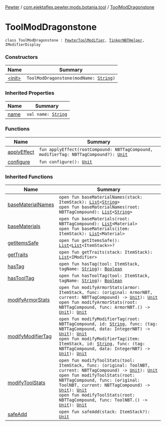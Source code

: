[Pewter](../../index.md) / [com.ejektaflex.pewter.mods.botania.tool](../index.md) / [ToolModDragonstone](./index.md)

# ToolModDragonstone

`class ToolModDragonstone : `[`PewterToolModifier`](../../com.ejektaflex.pewter.api.core.modifiers/-pewter-tool-modifier/index.md)`, `[`TinkerNBTHelper`](../../com.ejektaflex.pewter.lib.mixins/-tinker-n-b-t-helper/index.md)`, IModifierDisplay`

### Constructors

| Name | Summary |
|---|---|
| [&lt;init&gt;](-init-.md) | `ToolModDragonstone(modName: `[`String`](https://kotlinlang.org/api/latest/jvm/stdlib/kotlin/-string/index.html)`)` |

### Inherited Properties

| Name | Summary |
|---|---|
| [name](../../com.ejektaflex.pewter.api.core.modifiers/-pewter-tool-modifier/name.md) | `val name: `[`String`](https://kotlinlang.org/api/latest/jvm/stdlib/kotlin/-string/index.html) |

### Functions

| Name | Summary |
|---|---|
| [applyEffect](apply-effect.md) | `fun applyEffect(rootCompound: NBTTagCompound, modifierTag: NBTTagCompound?): `[`Unit`](https://kotlinlang.org/api/latest/jvm/stdlib/kotlin/-unit/index.html) |
| [configure](configure.md) | `fun configure(): `[`Unit`](https://kotlinlang.org/api/latest/jvm/stdlib/kotlin/-unit/index.html) |

### Inherited Functions

| Name | Summary |
|---|---|
| [baseMaterialNames](../../com.ejektaflex.pewter.lib.mixins/-tinker-n-b-t-helper/base-material-names.md) | `open fun baseMaterialNames(stack: ItemStack): `[`List`](https://kotlinlang.org/api/latest/jvm/stdlib/kotlin.collections/-list/index.html)`<`[`String`](https://kotlinlang.org/api/latest/jvm/stdlib/kotlin/-string/index.html)`>`<br>`open fun baseMaterialNames(root: NBTTagCompound): `[`List`](https://kotlinlang.org/api/latest/jvm/stdlib/kotlin.collections/-list/index.html)`<`[`String`](https://kotlinlang.org/api/latest/jvm/stdlib/kotlin/-string/index.html)`>` |
| [baseMaterials](../../com.ejektaflex.pewter.lib.mixins/-tinker-n-b-t-helper/base-materials.md) | `open fun baseMaterials(root: NBTTagCompound): `[`List`](https://kotlinlang.org/api/latest/jvm/stdlib/kotlin.collections/-list/index.html)`<Material>`<br>`open fun baseMaterials(item: ItemStack): `[`List`](https://kotlinlang.org/api/latest/jvm/stdlib/kotlin.collections/-list/index.html)`<Material>` |
| [getItemsSafe](../../com.ejektaflex.pewter.api.core.modifiers/-pewter-tool-modifier/get-items-safe.md) | `open fun getItemsSafe(): `[`List`](https://kotlinlang.org/api/latest/jvm/stdlib/kotlin.collections/-list/index.html)`<`[`List`](https://kotlinlang.org/api/latest/jvm/stdlib/kotlin.collections/-list/index.html)`<ItemStack>>?` |
| [getTraits](../../com.ejektaflex.pewter.lib.mixins/-tinker-n-b-t-helper/get-traits.md) | `open fun getTraits(stack: ItemStack): `[`List`](https://kotlinlang.org/api/latest/jvm/stdlib/kotlin.collections/-list/index.html)`<IModifier>` |
| [hasTag](../../com.ejektaflex.pewter.lib.mixins/-tinker-n-b-t-helper/has-tag.md) | `open fun hasTag(tool: ItemStack, tagName: `[`String`](https://kotlinlang.org/api/latest/jvm/stdlib/kotlin/-string/index.html)`): `[`Boolean`](https://kotlinlang.org/api/latest/jvm/stdlib/kotlin/-boolean/index.html) |
| [hasToolTag](../../com.ejektaflex.pewter.lib.mixins/-tinker-n-b-t-helper/has-tool-tag.md) | `open fun hasToolTag(tool: ItemStack, tagName: `[`String`](https://kotlinlang.org/api/latest/jvm/stdlib/kotlin/-string/index.html)`): `[`Boolean`](https://kotlinlang.org/api/latest/jvm/stdlib/kotlin/-boolean/index.html) |
| [modifyArmorStats](../../com.ejektaflex.pewter.lib.mixins/-tinker-n-b-t-helper/modify-armor-stats.md) | `open fun modifyArmorStats(armor: ItemStack, func: (original: ArmorNBT, current: NBTTagCompound) -> `[`Unit`](https://kotlinlang.org/api/latest/jvm/stdlib/kotlin/-unit/index.html)`): `[`Unit`](https://kotlinlang.org/api/latest/jvm/stdlib/kotlin/-unit/index.html)<br>`open fun modifyArmorStats(root: NBTTagCompound, func: ArmorNBT.() -> `[`Unit`](https://kotlinlang.org/api/latest/jvm/stdlib/kotlin/-unit/index.html)`): `[`Unit`](https://kotlinlang.org/api/latest/jvm/stdlib/kotlin/-unit/index.html) |
| [modifyModifierTag](../../com.ejektaflex.pewter.lib.mixins/-tinker-n-b-t-helper/modify-modifier-tag.md) | `open fun modifyModifierTag(root: NBTTagCompound, id: `[`String`](https://kotlinlang.org/api/latest/jvm/stdlib/kotlin/-string/index.html)`, func: (tag: NBTTagCompound, data: IntegerNBT) -> `[`Unit`](https://kotlinlang.org/api/latest/jvm/stdlib/kotlin/-unit/index.html)`): `[`Unit`](https://kotlinlang.org/api/latest/jvm/stdlib/kotlin/-unit/index.html)<br>`open fun modifyModifierTag(item: ItemStack, id: `[`String`](https://kotlinlang.org/api/latest/jvm/stdlib/kotlin/-string/index.html)`, func: (tag: NBTTagCompound, data: IntegerNBT) -> `[`Unit`](https://kotlinlang.org/api/latest/jvm/stdlib/kotlin/-unit/index.html)`): `[`Unit`](https://kotlinlang.org/api/latest/jvm/stdlib/kotlin/-unit/index.html) |
| [modifyToolStats](../../com.ejektaflex.pewter.lib.mixins/-tinker-n-b-t-helper/modify-tool-stats.md) | `open fun modifyToolStats(tool: ItemStack, func: (original: ToolNBT, current: NBTTagCompound) -> `[`Unit`](https://kotlinlang.org/api/latest/jvm/stdlib/kotlin/-unit/index.html)`): `[`Unit`](https://kotlinlang.org/api/latest/jvm/stdlib/kotlin/-unit/index.html)<br>`open fun modifyToolStats(root: NBTTagCompound, func: (original: ToolNBT, current: NBTTagCompound) -> `[`Unit`](https://kotlinlang.org/api/latest/jvm/stdlib/kotlin/-unit/index.html)`): `[`Unit`](https://kotlinlang.org/api/latest/jvm/stdlib/kotlin/-unit/index.html)<br>`open fun modifyToolStats(root: NBTTagCompound, func: ToolNBT.() -> `[`Unit`](https://kotlinlang.org/api/latest/jvm/stdlib/kotlin/-unit/index.html)`): `[`Unit`](https://kotlinlang.org/api/latest/jvm/stdlib/kotlin/-unit/index.html) |
| [safeAdd](../../com.ejektaflex.pewter.api.core.modifiers/-pewter-tool-modifier/safe-add.md) | `open fun safeAdd(stack: ItemStack?): `[`Unit`](https://kotlinlang.org/api/latest/jvm/stdlib/kotlin/-unit/index.html) |
